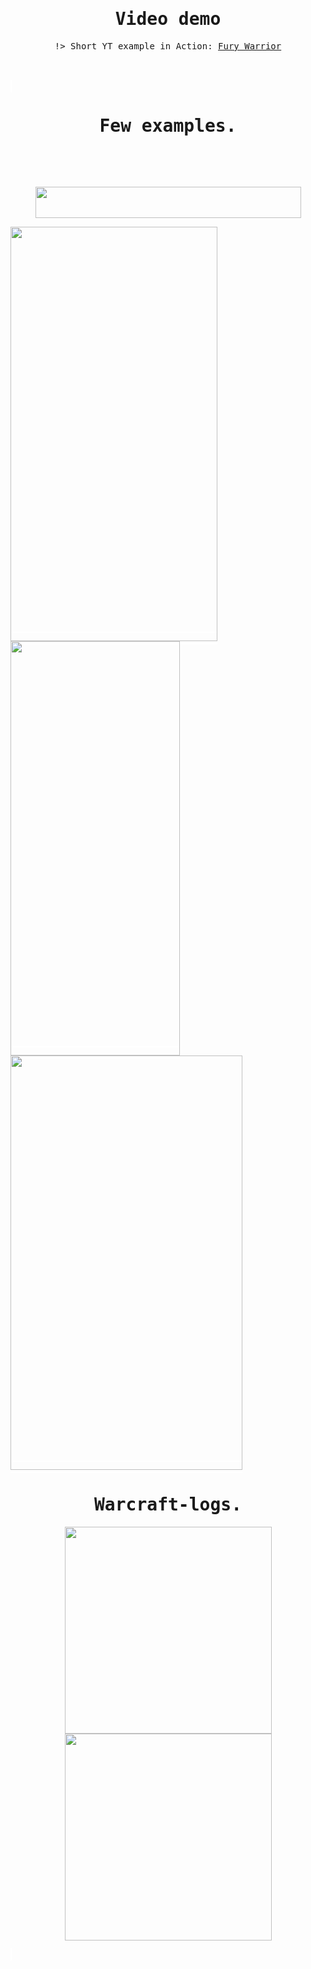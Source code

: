 
<kbd style="width: 100%; height: auto; text-align: center; border: 2px solid  smoke; border-radius:25px">

<p></p>

# Video demo


!> Short YT example in Action: <a href="//youtu.be/78ifIX1qePk">Fury Warrior</a>


</kbd>
<br></br>

<kbd style="width: 100%; height: auto; text-align: center; border: 2px solid  white; border-radius:25px">

<kbd style="width: auto; height: auto; text-align: center; border: 2px solid  smoke; border-radius:25px">

<p></p>

# Few examples.

 
</kbd>
<br></br>

<kbd style=" width: auto; text-align: center; border: 2px solid  smoke; border-radius:15px">



<br><img src="https://i.imgur.com/guOdLUM.png" width="425" height="50"></br>


<img src="https://i.imgur.com/NtkCvLl.png" width="331" height="663">

<img src="https://i.imgur.com/YeMim36.png" width="271" height="663">

<img src="https://i.imgur.com/Sq9poRy.png" width="371" height="663">

</kbd>


<kbd style="width: 100%; text-align: center; border: 2px solid  smoke; border-radius:25px">
 
<p></p>

# Warcraft-logs.


<img src="https://i.imgur.com/CrYJzPR.png" width="auto" height="331"> <img src="https://i.imgur.com/lgmZwf1.png" width="auto" height="331">

</kbd>
